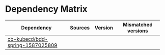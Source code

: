 # Dependency Matrix

Dependency | Sources | Version | Mismatched versions
---------- | ------- | ------- | -------------------
[cb-kubecd/bdd-spring-1587025809](https://github.com/cb-kubecd/bdd-spring-1587025809.git) |  | []() | 
